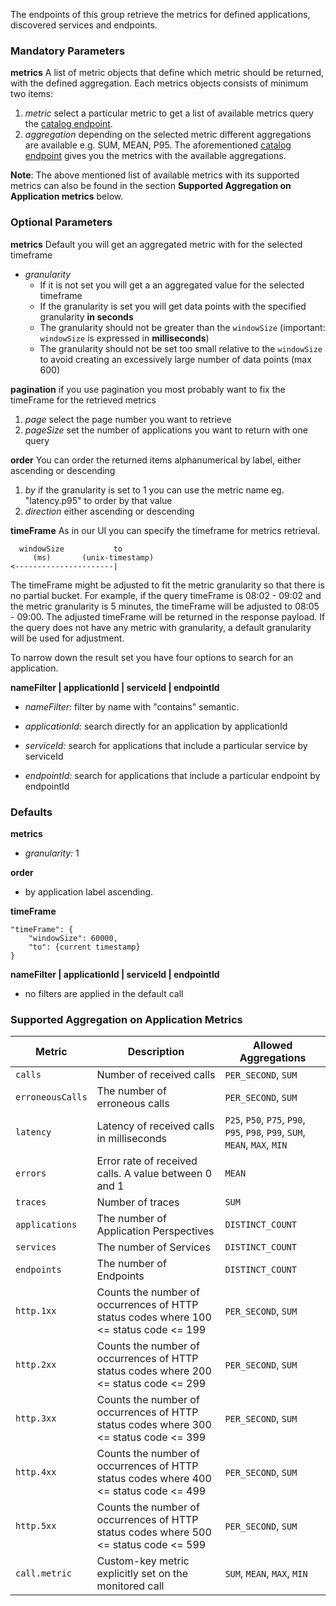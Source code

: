 The endpoints of this group retrieve the metrics for defined applications, discovered services and endpoints.
### Mandatory Parameters

**metrics** A list of metric objects that define which metric should be returned, with the defined aggregation. Each metrics objects consists of minimum two items:
1. *metric* select a particular metric to get a list of available metrics query the [catalog endpoint](#operation/getApplicationCatalogMetrics).
2. *aggregation* depending on the selected metric different aggregations are available e.g. SUM, MEAN, P95. The aforementioned [catalog endpoint](#operation/getApplicationCatalogMetrics) gives you the metrics with the available aggregations.

**Note**: The above mentioned list of available metrics with its supported metrics can also be found in the section **Supported Aggregation on Application metrics** below.

### Optional Parameters

**metrics** Default you will get an aggregated metric with for the selected timeframe 

* *granularity* 
   * If it is not set you will get a an aggregated value for the selected timeframe
   * If the granularity is set you will get data points with the specified granularity **in seconds**
    * The granularity should not be greater than the `windowSize` (important: `windowSize` is expressed in **milliseconds**)
    * The granularity should not be set too small relative to the `windowSize` to avoid creating an excessively large number of data points (max 600)
   
**pagination** if you use pagination you most probably want to fix the timeFrame for the retrieved metrics
1. *page* select the page number you want to retrieve
2. *pageSize* set the number of applications you want to return with one query

**order** You can order the returned items alphanumerical by label, either ascending or descending
1. *by* if the granularity is set to 1 you can use the metric name eg. "latency.p95" to order by that value
1. *direction* either ascending or descending

**timeFrame** As in our UI you can specify the timeframe for metrics retrieval.
```
  windowSize           to
     (ms)       (unix-timestamp)
<----------------------|
```

The timeFrame might be adjusted to fit the metric granularity so that there is no partial bucket. For example, if the query timeFrame is 08:02 - 09:02 and the metric granularity is 5 minutes, the timeFrame will be adjusted to 08:05 - 09:00. The adjusted timeFrame will be returned in the response payload. If the query does not have any metric with granularity, a default granularity will be used for adjustment.

To narrow down the result set you have four options to search for an application.

**nameFilter | applicationId | serviceId | endpointId**

* *nameFilter:* filter by name with "contains" semantic.

* *applicationId:* search directly for an application by applicationId 

* *serviceId:* search for applications that include a particular service by serviceId

* *endpointId:* search for applications that include a particular endpoint by endpointId

### Defaults

**metrics**
* *granularity:* 1

**order**
* by application label ascending.

**timeFrame**
```
"timeFrame": {
	"windowSize": 60000,
	"to": {current timestamp}
}
```
**nameFilter | applicationId | serviceId | endpointId**
* no filters are applied in the default call


### Supported Aggregation on Application Metrics

| Metric           | Description                                                                                | Allowed Aggregations |
|------------------|--------------------------------------------------------------------------------------------|----------------------|
| `calls`          | Number of received calls                                                                   | `PER_SECOND`, `SUM`  |
| `erroneousCalls` | The number of erroneous calls                                                              |`PER_SECOND`, `SUM`   |
| `latency`        | Latency of received calls in milliseconds                                                  | `P25`, `P50`, `P75`, `P90`, `P95`, `P98`, `P99`, `SUM`, `MEAN`, `MAX`, `MIN`        |
| `errors`         | Error rate of received calls. A value between 0 and 1                                      | `MEAN`               |
| `traces`         | Number of traces                                                                           |`SUM`                 |
| `applications`   | The number of Application Perspectives                                                     |`DISTINCT_COUNT`      |
| `services`       | The number of Services                                                                     |`DISTINCT_COUNT`      |
| `endpoints`      | The number of Endpoints                                                                    |`DISTINCT_COUNT`      |
| `http.1xx`       | Counts the number of occurrences of HTTP status codes where 100 <= status code <= 199      |`PER_SECOND`, `SUM`   |
| `http.2xx`       | Counts the number of occurrences of HTTP status codes where 200 <= status code <= 299      |`PER_SECOND`, `SUM`   |
| `http.3xx`       | Counts the number of occurrences of HTTP status codes where 300 <= status code <= 399      |`PER_SECOND`, `SUM`   |
| `http.4xx`       | Counts the number of occurrences of HTTP status codes where 400 <= status code <= 499      |`PER_SECOND`, `SUM`   |
| `http.5xx`       | Counts the number of occurrences of HTTP status codes where 500 <= status code <= 599      |`PER_SECOND`, `SUM`   |
| `call.metric`    | Custom-key metric explicitly set on the monitored call                                     |`SUM`, `MEAN`, `MAX`, `MIN`   |

